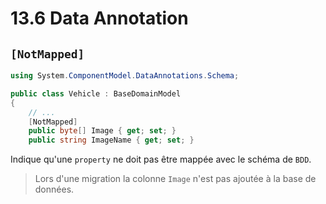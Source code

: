# 13.6 Data Annotation



## `[NotMapped]`

```cs
using System.ComponentModel.DataAnnotations.Schema;

public class Vehicle : BaseDomainModel
{
    // ...
    [NotMapped]
    public byte[] Image { get; set; }
    public string ImageName { get; set; }
```

Indique qu'une `property` ne doit pas être mappée avec le schéma de `BDD`.

> Lors d'une migration la colonne `Image` n'est pas ajoutée à la base de données.